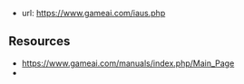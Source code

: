 
- url: https://www.gameai.com/iaus.php

## Resources

- https://www.gameai.com/manuals/index.php/Main_Page
- 